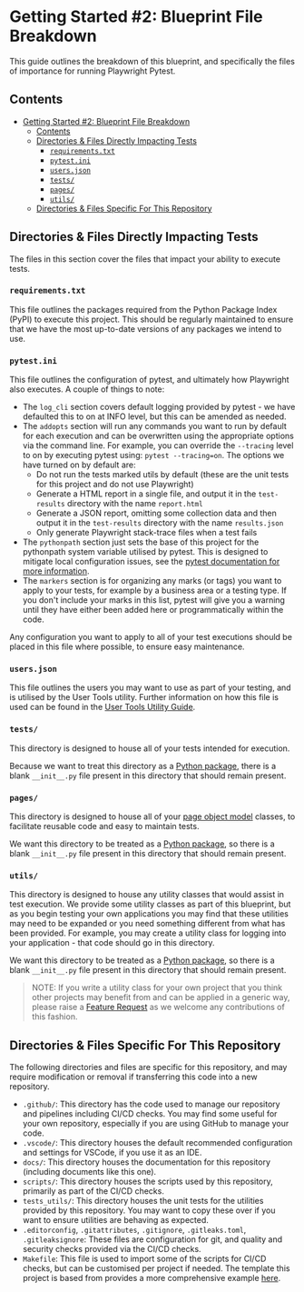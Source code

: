 # Getting Started #2: Blueprint File Breakdown

This guide outlines the breakdown of this blueprint, and specifically the files of importance for running Playwright Pytest.

## Contents

- [Getting Started #2: Blueprint File Breakdown](#getting-started-2-blueprint-file-breakdown)
  - [Contents](#contents)
  - [Directories \& Files Directly Impacting Tests](#directories--files-directly-impacting-tests)
    - [`requirements.txt`](#requirementstxt)
    - [`pytest.ini`](#pytestini)
    - [`users.json`](#usersjson)
    - [`tests/`](#tests)
    - [`pages/`](#pages)
    - [`utils/`](#utils)
  - [Directories \& Files Specific For This Repository](#directories--files-specific-for-this-repository)

## Directories & Files Directly Impacting Tests

The files in this section cover the files that impact your ability to execute tests.

### `requirements.txt`

This file outlines the packages required from the Python Package Index (PyPI) to execute this project. This should be regularly maintained to ensure that we have the most up-to-date versions of any packages we intend to use.

### `pytest.ini`

This file outlines the configuration of pytest, and ultimately how Playwright also executes. A couple of things to note:

- The `log_cli` section covers default logging provided by pytest - we have defaulted this to on at INFO level, but this can be amended as needed.
- The `addopts` section will run any commands you want to run by default for each execution and can be overwritten using the appropriate options via the command line. For example, you can override the `--tracing` level to on by executing pytest using: `pytest --tracing=on`. The options we have turned on by default are:
  - Do not run the tests marked utils by default (these are the unit tests for this project and do not use Playwright)
  - Generate a HTML report in a single file, and output it in the `test-results` directory with the name `report.html`
  - Generate a JSON report, omitting some collection data and then output it in the `test-results` directory with the name `results.json`
  - Only generate Playwright stack-trace files when a test fails
- The `pythonpath` section just sets the base of this project for the pythonpath system variable utilised by pytest. This is designed to mitigate local configuration issues, see the [pytest documentation for more information](https://docs.pytest.org/en/stable/explanation/pythonpath.html).
- The `markers` section is for organizing any marks (or tags) you want to apply to your tests, for example by a business area or a testing type. If you don't include your marks in this list, pytest will give you a warning until they have either been added here or programmatically within the code.

Any configuration you want to apply to all of your test executions should be placed in this file where possible, to ensure easy maintenance.

### `users.json`

This file outlines the users you may want to use as part of your testing, and is utilised by the User Tools utility. Further information on how this file is used
can be found in the [User Tools Utility Guide](../utility-guides/UserTools.md).

### `tests/`

This directory is designed to house all of your tests intended for execution.

Because we want to treat this directory as a [Python package](https://docs.python.org/3/tutorial/modules.html#packages), there is a blank `__init__.py` file present in this directory that should remain present.

### `pages/`

This directory is designed to house all of your [page object model](https://playwright.dev/python/docs/pom) classes, to facilitate reusable code and easy to maintain tests.

We want this directory to be treated as a [Python package](https://docs.python.org/3/tutorial/modules.html#packages), so there is a blank `__init__.py` file present in this directory that should remain present.

### `utils/`

This directory is designed to house any utility classes that would assist in test execution. We provide some utility classes as part of this blueprint, but as you begin testing your own applications you may find that these utilities may need to be expanded or you need something different from what has been provided. For example, you may create a utility class for logging into your application - that code should go in this directory.

We want this directory to be treated as a [Python package](https://docs.python.org/3/tutorial/modules.html#packages), so there is a blank `__init__.py` file present in this directory that should remain present.

> NOTE: If you write a utility class for your own project that you think other projects may benefit from and can be applied in a generic way, please raise a [Feature Request](https://github.com/nhs-england-tools/playwright-python-blueprint/issues/new/choose) as we welcome any contributions of this fashion.

## Directories & Files Specific For This Repository

The following directories and files are specific for this repository, and may require modification or removal if transferring this code into a new repository.

- `.github/`: This directory has the code used to manage our repository and pipelines including CI/CD checks. You may find some useful for your own repository, especially if you are using GitHub to manage your code.
- `.vscode/`: This directory houses the default recommended configuration and settings for VSCode, if you use it as an IDE.
- `docs/`: This directory houses the documentation for this repository (including documents like this one).
- `scripts/`: This directory houses the scripts used by this repository, primarily as part of the CI/CD checks.
- `tests_utils/`: This directory houses the unit tests for the utilities provided by this repository. You may want to copy these over if you want to ensure utilities are behaving as expected.
- `.editorconfig`, `.gitattributes`, `.gitignore`, `.gitleaks.toml`, `.gitleaksignore`: These files are configuration for git, and quality and security checks provided via the CI/CD checks.
- `Makefile`: This file is used to import some of the scripts for CI/CD checks, but can be customised per project if needed. The template this project is based from provides a more comprehensive example [here](https://github.com/nhs-england-tools/repository-template/blob/main/Makefile).
